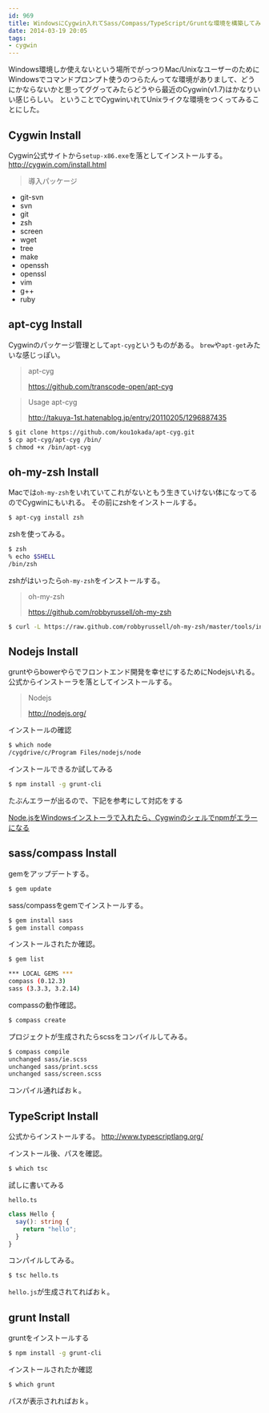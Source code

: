 ```yaml
---
id: 969
title: WindowsにCygwin入れてSass/Compass/TypeScript/Gruntな環境を構築してみた
date: 2014-03-19 20:05
tags:
- cygwin
---
```


Windows環境しか使えないという場所でがっつりMac/UnixなユーザーのためにWindowsでコマンドプロンプト使うのつらたんってな環境がありまして、どうにかならないかと思ってググってみたらどうやら最近のCygwin(v1.7)はかなりいい感じらしい。
ということでCygwinいれてUnixライクな環境をつくってみることにした。

## Cygwin Install

Cygwin公式サイトから`setup-x86.exe`を落としてインストールする。
http://cygwin.com/install.html

> 導入パッケージ
- git-svn
- svn
- git
- zsh
- screen
- wget
- tree
- make
- openssh
- openssl
- vim
- g++
- ruby

## apt-cyg Install

Cygwinのパッケージ管理として`apt-cyg`というものがある。
`brew`や`apt-get`みたいな感じっぽい。

> apt-cyg
>
> https://github.com/transcode-open/apt-cyg

> Usage apt-cyg
>
> http://takuya-1st.hatenablog.jp/entry/20110205/1296887435

```sh
$ git clone https://github.com/kou1okada/apt-cyg.git
$ cp apt-cyg/apt-cyg /bin/
$ chmod +x /bin/apt-cyg
```

## oh-my-zsh Install

Macでは`oh-my-zsh`をいれていてこれがないともう生きていけない体になってるのでCygwinにもいれる。
その前にzshをインストールする。

```sh
$ apt-cyg install zsh
```

zshを使ってみる。

```sh
$ zsh
% echo $SHELL
/bin/zsh
```

zshがはいったら`oh-my-zsh`をインストールする。

> oh-my-zsh
>
> https://github.com/robbyrussell/oh-my-zsh

```sh
$ curl -L https://raw.github.com/robbyrussell/oh-my-zsh/master/tools/install.sh | ZSH=~/.dotfiles/zsh sh
```

## Nodejs Install

gruntやらbowerやらでフロントエンド開発を幸せにするためにNodejsいれる。
公式からインストーラを落としてインストールする。

> Nodejs
>
> http://nodejs.org/

インストールの確認

```sh
$ which node
/cygdrive/c/Program Files/nodejs/node
```

インストールできるか試してみる

```sh
$ npm install -g grunt-cli
```

たぶんエラーが出るので、下記を参考にして対応をする

[Node.jsをWindowsインストーラで入れたら、Cygwinのシェルでnpmがエラーになる](http://aki2o.hatenablog.jp/entry/2013/08/16/Node.js%E3%82%92Windows%E3%82%A4%E3%83%B3%E3%82%B9%E3%83%88%E3%83%BC%E3%83%A9%E3%81%A7%E5%85%A5%E3%82%8C%E3%81%9F%E3%82%89%E3%80%81Cygwin%E3%81%AE%E3%82%B7%E3%82%A7%E3%83%AB%E3%81%A7npm%E3%81%8C%E3%82%A8)

## sass/compass Install

gemをアップデートする。

```sh
$ gem update
```

sass/compassをgemでインストールする。

```sh
$ gem install sass
$ gem install compass
```

インストールされたか確認。

```sh
$ gem list

*** LOCAL GEMS ***
compass (0.12.3)
sass (3.3.3, 3.2.14)
```

compassの動作確認。

```sh
$ compass create
```

プロジェクトが生成されたらscssをコンパイルしてみる。

```sh
$ compass compile
unchanged sass/ie.scss
unchanged sass/print.scss
unchanged sass/screen.scss
```

コンパイル通ればおｋ。


## TypeScript Install

公式からインストールする。
http://www.typescriptlang.org/

インストール後、パスを確認。

```sh
$ which tsc
```

試しに書いてみる

`hello.ts`

```typescript
class Hello {
  say(): string {
    return "hello";
  }
}
```

コンパイルしてみる。

```sh
$ tsc hello.ts
```

`hello.js`が生成されてればおｋ。

## grunt Install

gruntをインストールする

```sh
$ npm install -g grunt-cli
```

インストールされたか確認

```sh
$ which grunt
```

パスが表示されればおｋ。
